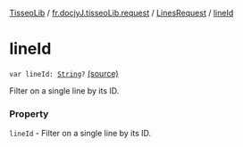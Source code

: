 [TisseoLib](../../index.md) / [fr.docjyJ.tisseoLib.request](../index.md) / [LinesRequest](index.md) / [lineId](./line-id.md)

# lineId

`var lineId: `[`String`](https://kotlinlang.org/api/latest/jvm/stdlib/kotlin/-string/index.html)`?` [(source)](https://github.com/docjyj/tisseoLib/tree/master/src/main/kotlin/fr/docjyJ/tisseoLib/request/LinesRequest.kt#L27)

Filter on a single line by its ID.

### Property

`lineId` - Filter on a single line by its ID.